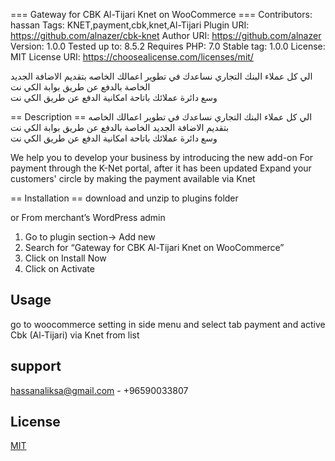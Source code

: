 === Gateway for CBK Al-Tijari Knet on WooCommerce ===
Contributors: hassan
Tags: KNET,payment,cbk,knet,Al-Tijari
Plugin URI: https://github.com/alnazer/cbk-knet
Author URI: https://github.com/alnazer
Version: 1.0.0
Tested up to: 8.5.2
Requires PHP: 7.0
Stable tag: 1.0.0
License: MIT
License URI: https://choosealicense.com/licenses/mit/

الي كل عملاء البنك التجاري
نساعدك في تطوير اعمالك الخاصه بتقديم الاضافة الجديد
الخاصة بالدفع عن طريق بوابة الكي نت   
وسع دائرة عملائك باتاحة امكانية الدفع عن طريق الكي نت

== Description ==
الي كل عملاء البنك التجاري
نساعدك في تطوير اعمالك الخاصه بتقديم الاضافة الجديد
الخاصة بالدفع عن طريق بوابة الكي نت   
وسع دائرة عملائك باتاحة امكانية الدفع عن طريق الكي نت

We help you to develop your business by introducing the new add-on
For payment through the K-Net portal, after it has been updated
Expand your customers\' circle by making the payment available via Knet 

== Installation ==
download and unzip to plugins folder


or
From merchant’s WordPress admin
1. Go to plugin section-> Add new
2. Search for “Gateway for CBK Al-Tijari Knet on WooCommerce”
3. Click on Install Now
4. Click on Activate

## Usage

go to woocommerce setting in side menu and select tab payment and active Cbk (Al-Tijari) via Knet from list

## support
hassanaliksa@gmail.com - +96590033807
## License

[MIT](https://choosealicense.com/licenses/mit/)

